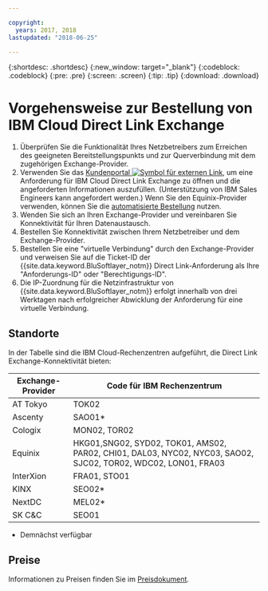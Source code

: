 ```yaml
---

copyright:
  years: 2017, 2018
lastupdated: "2018-06-25"

---
```


{:shortdesc: .shortdesc}
{:new_window: target="_blank"}
{:codeblock: .codeblock}
{:pre: .pre}
{:screen: .screen}
{:tip: .tip}
{:download: .download}

# Vorgehensweise zur Bestellung von IBM Cloud Direct Link Exchange

1. Überprüfen Sie die Funktionalität Ihres Netzbetreibers zum Erreichen des geeigneten Bereitstellungspunkts und zur Querverbindung mit dem zugehörigen Exchange-Provider.
2. Verwenden Sie das [Kundenportal ![Symbol für externen Link](../../icons/launch-glyph.svg "Symbol für externen Link")](https://control.softlayer.com/), um eine Anforderung für IBM Cloud Direct Link Exchange zu öffnen und die angeforderten Informationen auszufüllen. (Unterstützung von IBM Sales Engineers kann angefordert werden.) Wenn Sie den Equinix-Provider verwenden, können Sie die [automatisierte Bestellung](cloud-exchange-automation.html) nutzen.
3. Wenden Sie sich an Ihren Exchange-Provider und vereinbaren Sie Konnektivität für Ihren Datenaustausch.
4. Bestellen Sie Konnektivität zwischen Ihrem Netzbetreiber und dem Exchange-Provider.
5. Bestellen Sie eine "virtuelle Verbindung" durch den Exchange-Provider und verweisen Sie auf die Ticket-ID der {{site.data.keyword.BluSoftlayer_notm}} Direct Link-Anforderung als Ihre "Anforderungs-ID" oder "Berechtigungs-ID".
6. Die IP-Zuordnung für die Netzinfrastruktur von {{site.data.keyword.BluSoftlayer_notm}} erfolgt innerhalb von drei Werktagen nach erfolgreicher Abwicklung der Anforderung für eine virtuelle Verbindung.
 
## Standorte
 
 In der Tabelle sind die IBM Cloud-Rechenzentren aufgeführt, die Direct Link Exchange-Konnektivität bieten:
 
| Exchange-Provider	| Code für IBM Rechenzentrum |
|-------------|-----------------------|
| AT Tokyo	| TOK02 |
| Ascenty | SAO01* |
| Cologix	| MON02, TOR02 |
| Equinix	| HKG01,SNG02, SYD02, TOK01, AMS02, PAR02, CHI01, DAL03, NYC02, NYC03, SAO02, SJC02, TOR02, WDC02, LON01, FRA03 |							
| InterXion	| FRA01, STO01 |
| KINX	| SEO02* |
| NextDC | 	MEL02* |
| SK C&C | 	SEO01 |

* Demnächst verfügbar

## Preise

Informationen zu Preisen finden Sie im [Preisdokument](pricing.html).
